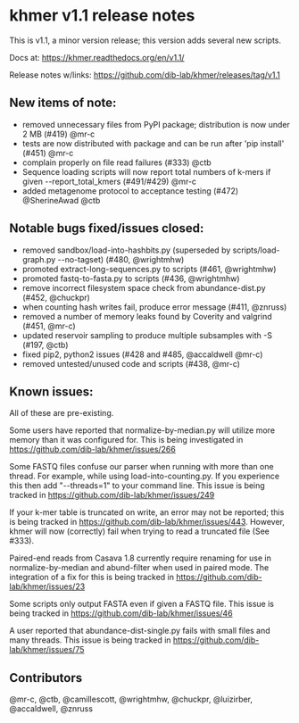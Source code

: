 <!--
   This file is part of khmer, https://github.com/dib-lab/khmer/, and is
   Copyright (C) 2014 Michigan State University
   It is licensed under the three-clause BSD license; see LICENSE.
   Contact: khmer-project@idyll.org
   
   Redistribution and use in source and binary forms, with or without
   modification, are permitted provided that the following conditions are
   met:
   
    * Redistributions of source code must retain the above copyright
      notice, this list of conditions and the following disclaimer.
   
    * Redistributions in binary form must reproduce the above
      copyright notice, this list of conditions and the following
      disclaimer in the documentation and/or other materials provided
      with the distribution.
   
    * Neither the name of the Michigan State University nor the names
      of its contributors may be used to endorse or promote products
      derived from this software without specific prior written
      permission.
   
   THIS SOFTWARE IS PROVIDED BY THE COPYRIGHT HOLDERS AND CONTRIBUTORS
   "AS IS" AND ANY EXPRESS OR IMPLIED WARRANTIES, INCLUDING, BUT NOT
   LIMITED TO, THE IMPLIED WARRANTIES OF MERCHANTABILITY AND FITNESS FOR
   A PARTICULAR PURPOSE ARE DISCLAIMED. IN NO EVENT SHALL THE COPYRIGHT
   HOLDER OR CONTRIBUTORS BE LIABLE FOR ANY DIRECT, INDIRECT, INCIDENTAL,
   SPECIAL, EXEMPLARY, OR CONSEQUENTIAL DAMAGES (INCLUDING, BUT NOT
   LIMITED TO, PROCUREMENT OF SUBSTITUTE GOODS OR SERVICES; LOSS OF USE,
   DATA, OR PROFITS; OR BUSINESS INTERRUPTION) HOWEVER CAUSED AND ON ANY
   THEORY OF LIABILITY, WHETHER IN CONTRACT, STRICT LIABILITY, OR TORT
   (INCLUDING NEGLIGENCE OR OTHERWISE) ARISING IN ANY WAY OUT OF THE USE
   OF THIS SOFTWARE, EVEN IF ADVISED OF THE POSSIBILITY OF SUCH DAMAGE.
   
   Contact: khmer-project@idyll.org
-->

# khmer v1.1 release notes

This is v1.1, a minor version release; this version adds several new scripts.

Docs at: https://khmer.readthedocs.org/en/v1.1/

Release notes w/links: https://github.com/dib-lab/khmer/releases/tag/v1.1

## New items of note:

* removed unnecessary files from PyPI package; distribution is now under 2 MB (#419) @mr-c
* tests are now distributed with package and can be run after 'pip install' (#451) @mr-c
* complain properly on file read failures (#333) @ctb
* Sequence loading scripts will now report total numbers of k-mers if given --report_total_kmers (#491/#429) @mr-c
* added metagenome protocol to acceptance testing (#472) @SherineAwad @ctb

## Notable bugs fixed/issues closed:

* removed sandbox/load-into-hashbits.py (superseded by scripts/load-graph.py --no-tagset) (#480, @wrightmhw)
* promoted extract-long-sequences.py to scripts (#461, @wrightmhw)
* promoted fastq-to-fasta.py to scripts (#436, @wrightmhw)
* remove incorrect filesystem space check from abundance-dist.py (#452, @chuckpr)
* when counting hash writes fail, produce error message (#411, @znruss)
* removed a number of memory leaks found by Coverity and valgrind (#451, @mr-c)
* updated reservoir sampling to produce multiple subsamples with -S (#197, @ctb)
* fixed pip2, python2 issues (#428 and #485, @accaldwell @mr-c)
* removed untested/unused code and scripts (#438, @mr-c)

## Known issues:

All of these are pre-existing.

Some users have reported that normalize-by-median.py will utilize more
memory than it was configured for. This is being investigated in
https://github.com/dib-lab/khmer/issues/266

Some FASTQ files confuse our parser when running with more than one thread.
For example, while using load-into-counting.py. If you experience this then
add "--threads=1" to your command line. This issue is being tracked in
https://github.com/dib-lab/khmer/issues/249

If your k-mer table is truncated on write, an error may not be reported; this
is being tracked in https://github.com/dib-lab/khmer/issues/443.
However, khmer will now (correctly) fail when trying to read a truncated file
(See #333).

Paired-end reads from Casava 1.8 currently require renaming for use in
normalize-by-median and abund-filter when used in paired mode. The
integration of a fix for this is being tracked in https://github.com/dib-lab/khmer/issues/23

Some scripts only output FASTA even if given a FASTQ file. This issue
is being tracked in https://github.com/dib-lab/khmer/issues/46

A user reported that abundance-dist-single.py fails with small files and many
threads. This issue is being tracked in https://github.com/dib-lab/khmer/issues/75

## Contributors

@mr-c, @ctb, @camillescott, @wrightmhw, @chuckpr, @luizirber, @accaldwell,
@znruss
